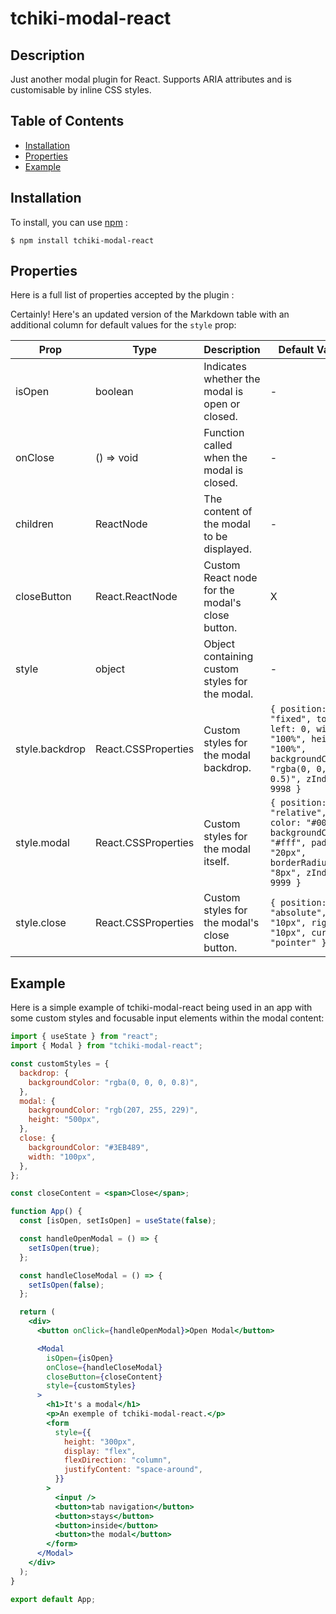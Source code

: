 # tchiki-modal-react

## Description

Just another modal plugin for React. Supports ARIA attributes and is customisable by inline CSS styles.

## Table of Contents

* [Installation](#installation)
* [Properties](#properties)
* [Example](#example)

## Installation

To install, you can use [npm](https://npmjs.org/) :


    $ npm install tchiki-modal-react
    

## Properties

Here is a full list of properties accepted by the plugin : 

Certainly! Here's an updated version of the Markdown table with an additional column for default values for the `style` prop:

| Prop          | Type                  | Description                                                      | Default Value                                                  |
| ------------- | --------------------- | ---------------------------------------------------------------- | -------------------------------------------------------------- |
| isOpen        | boolean               | Indicates whether the modal is open or closed.                    | -                                                              |
| onClose       | () => void            | Function called when the modal is closed.                         | -                                                              |
| children      | ReactNode             | The content of the modal to be displayed.                         | -                                                              |
| closeButton  | React.ReactNode       | Custom React node for the modal's close button.                   | X                                                             |
| style         | object                | Object containing custom styles for the modal.                    | -|
| style.backdrop| React.CSSProperties   | Custom styles for the modal backdrop.                             | `{ position: "fixed", top: 0, left: 0, width: "100%", height: "100%", backgroundColor: "rgba(0, 0, 0, 0.5)", zIndex: 9998 }` |
| style.modal   | React.CSSProperties   | Custom styles for the modal itself.                               | `{ position: "relative", color: "#000", backgroundColor: "#fff", padding: "20px", borderRadius: "8px", zIndex: 9999 }` |
| style.close   | React.CSSProperties   | Custom styles for the modal's close button.                       | `{ position: "absolute", top: "10px", right: "10px", cursor: "pointer" }` |

## Example

Here is a simple example of tchiki-modal-react being used in an app with some custom
styles and focusable input elements within the modal content:

```jsx
import { useState } from "react";
import { Modal } from "tchiki-modal-react";

const customStyles = {
  backdrop: {
    backgroundColor: "rgba(0, 0, 0, 0.8)",
  },
  modal: {
    backgroundColor: "rgb(207, 255, 229)",
    height: "500px",
  },
  close: {
    backgroundColor: "#3EB489",
    width: "100px",
  },
};

const closeContent = <span>Close</span>;

function App() {
  const [isOpen, setIsOpen] = useState(false);

  const handleOpenModal = () => {
    setIsOpen(true);
  };

  const handleCloseModal = () => {
    setIsOpen(false);
  };

  return (
    <div>
      <button onClick={handleOpenModal}>Open Modal</button>

      <Modal
        isOpen={isOpen}
        onClose={handleCloseModal}
        closeButton={closeContent}
        style={customStyles}
      >
        <h1>It's a modal</h1>
        <p>An exemple of tchiki-modal-react.</p>
        <form
          style={{
            height: "300px",
            display: "flex",
            flexDirection: "column",
            justifyContent: "space-around",
          }}
        >
          <input />
          <button>tab navigation</button>
          <button>stays</button>
          <button>inside</button>
          <button>the modal</button>
        </form>
      </Modal>
    </div>
  );
}

export default App;

```